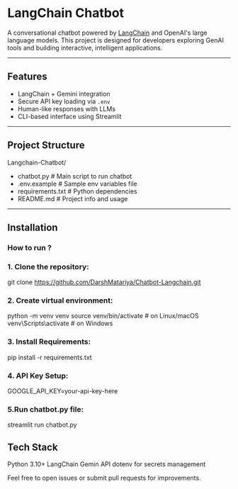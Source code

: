 # LangChain Chatbot

A conversational chatbot powered by [LangChain](https://python.langchain.com/) and OpenAI's large language models. This project is designed for developers exploring GenAI tools and building interactive, intelligent applications.

---

## Features

- LangChain + Gemini integration
- Secure API key loading via `.env`
- Human-like responses with LLMs
- CLI-based interface using Streamlit

---

## Project Structure
Langchain-Chatbot/
- chatbot.py # Main script to run chatbot
- .env.example # Sample env variables file
- requirements.txt # Python dependencies
- README.md # Project info and usage


---

## Installation

### How to run ?

### 1. Clone the repository:  
   git clone https://github.com/DarshMatariya/Chatbot-Langchain.git

### 2. Create virtual environment:
  python -m venv venv
  source venv/bin/activate    # on Linux/macOS
  venv\Scripts\activate       # on Windows

### 3. Install Requirements:
  pip install -r requirements.txt

### 4. API Key Setup:
   GOOGLE_API_KEY=your-api-key-here

### 5.Run chatbot.py file:
  streamlit run chatbot.py

## Tech Stack

Python 3.10+
LangChain
Gemin API
dotenv for secrets management


Feel free to open issues or submit pull requests for improvements.





